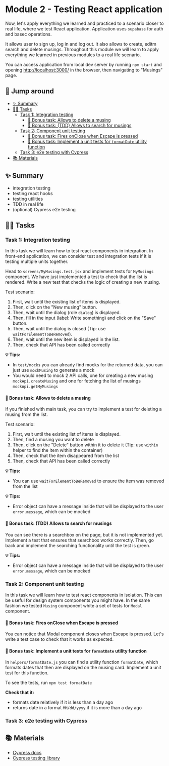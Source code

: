 # Module 2 - Testing React application

Now, let's apply everything we learned and practiced to a scenario closer to real life, where we test React application. Application uses `supabase` for auth and basec operations. 

It allows user to sign up, log in and log out. It also allows to create, editm search and delete musings. Throughout this module we will learn to apply everything we learned in previous modules to a real life scenario.

You can access application from local dev server by running `npm start` and opening [http://localhost:3000/](http://localhost:3000/) in the browser, then navigating to "Musings" page.

## 🐇 Jump around <!-- omit in toc -->

- [✨ Summary](#-summary)
- [👩‍💻 Tasks](#-tasks)
  - [Task 1: Integration testing](#task-1-integration-testing)
    - [🚀 Bonus task: Allows to delete a musing](#-bonus-task-allows-to-delete-a-musing)
    - [🚀 Bonus task: (TDD) Allows to search for musings](#-bonus-task-tdd-allows-to-search-for-musings)
  - [Task 2: Component unit testing](#task-2-component-unit-testing)
    - [🚀 Bonus task: Fires onClose when Escape is pressed](#-bonus-task-fires-onclose-when-escape-is-pressed)
    - [🚀 Bonus task: Implement a unit tests for `formatDate` utility function](#-bonus-task-implement-a-unit-tests-for-formatdate-utility-function)
  - [Task 3: e2e testing with Cypress](#task-3-e2e-testing-with-cypress)
- [📚 Materials](#-materials)


## ✨ Summary

- integration testing
- testing react hooks
- testing utilities
- TDD in real life
- (optional) Cypress e2e testing

## 👩‍💻 Tasks

### Task 1: Integration testing

In this task we will learn how to test react components in integration. In front-end application, we can consider test and integration tests if it is testing multiple units together. 

Head to `screens/MyMusings.test.jsx` and implement tests for `MyMusings` component. We have just implemented a test to check that the list is rendered. Write a new test that checks the logic of creating a new musing.

Test scenario:
1. First, wait until the existing list of items is displayed. 
2. Then, click on the "New musing" button. 
3. Then, wait until the dialog (role `dialog`) is displayed. 
4. Then, fill in the input (label: Write something) and click on the "Save" button. 
5. Then, wait until the dialog is closed (Tip: use `waitForElementToBeRemoved`).
6. Then, wait until the new item is displayed in the list.
7. Then, check that API has been called correctly

**💡 Tips:**
- In `test/mocks` you can already find mocks for the returned data, you can just use `mockMusing` to generate a mock
- You would need to mock 2 API calls, one for creating a new musing `mockApi.createMusing` and one for fetching the list of musings `mockApi.getMyMusings`

#### 🚀 Bonus task: Allows to delete a musing

If you finished with main task, you can try to implement a test for deleting a musing from the list.

Test scenario:
1. First, wait until the existing list of items is displayed. 
2. Then, find a musing you want to delete
3. Then, click on the "Delete" button within it to delete it (Tip: use `within` helper to find the item within the container)
4. Then, check that the item disappeared from the list
5. Then, check that API has been called correctly

**💡 Tips:**
- You can use `waitForElementToBeRemoved` to ensure the item was removed from the list 

**💡 Tips:**
- Error object can have a message inside that will be displayed to the user `error.message`, which can be mocked

#### 🚀 Bonus task: (TDD) Allows to search for musings

You can see there is a searchbox on the page, but it is not implemented yet. Implement a test that ensures that searchbox works correctly. Then, go back and implement the searching functionality until the test is green.

**💡 Tips:**
- Error object can have a message inside that will be displayed to the user `error.message`, which can be mocked

### Task 2: Component unit testing

In this task we will learn how to test react components in isolation. This can be useful for design system components you might have.
In the same fashion we tested `Musing` component white a set of tests for `Modal` component.

#### 🚀 Bonus task: Fires onClose when Escape is pressed

You can notice that Modal component closes when Escape is pressed. Let's write a test case to check that it works as expected.

#### 🚀 Bonus task: Implement a unit tests for `formatDate` utility function

In `helpers/formatDate.js` you can find a utility function `formatDate`, which formats dates that then are displayed on the musing card. Implement a unit test for this function.

To see the tests, run `npm test formatDate`

**Check that it:**
- formats date relatively if it is less than a day ago
- returns date in a format `MM/dd/yyyy` if it is more than a day ago

### Task 3: e2e testing with Cypress


## 📚 Materials

- [Cypress docs](https://www.cypress.io/)
- [Cypress testing library](https://testing-library.com/docs/cypress-testing-library/intro/)

